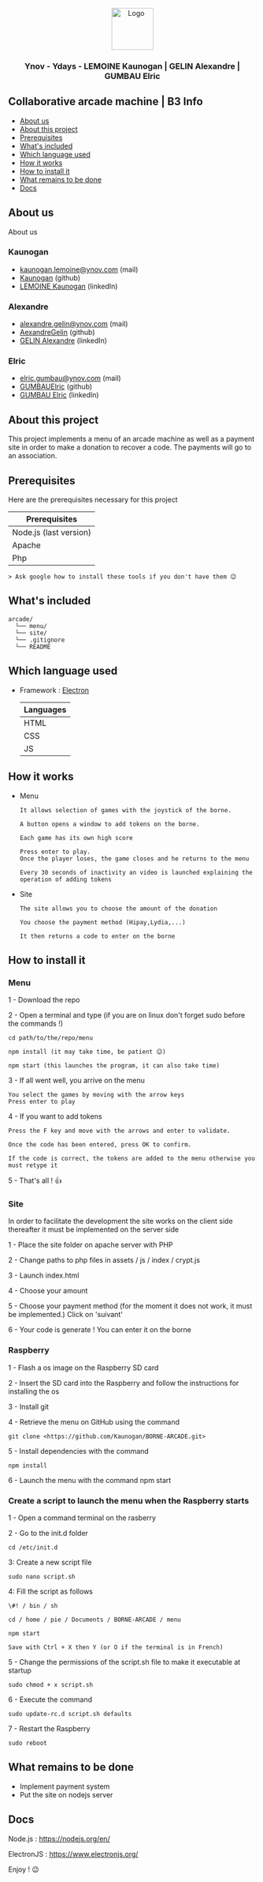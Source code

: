 <p align="center">
  <a href="https://example.com/">
    <img src="https://pbs.twimg.com/profile_images/979714483387092994/PMI-aUXp_400x400.jpg" alt="Logo" width=85 height=85>
  </a>

  <h3 align="center">Ynov - Ydays - LEMOINE Kaunogan | GELIN Alexandre | GUMBAU Elric</h3>
</p>

## Collaborative arcade machine | B3 Info

-   [About us](#About-us)
-   [About this project](#About-this-project)
-   [Prerequisites](#Prerequisites)
-   [What's included](#whats-included)
-   [Which language used](#Which-language-used)
-   [How it works](#How-it-works)
-   [How to install it](#how-to-install-it)
-   [What remains to be done](#what-remains-to-be-done)
-   [Docs](#Docs)

## About us

About us

### Kaunogan

-   kaunogan.lemoine@ynov.com (mail)
-   [Kaunogan](https://github.com/Kaunogan) (github)
-   [LEMOINE Kaunogan](https://fr.linkedin.com/in/kaunogan-lemoine-7869a6189) (linkedIn)

### Alexandre

-   alexandre.gelin@ynov.com (mail)
-   [AexandreGelin](https://github.com/AexandreGelin) (github)
-   [GELIN Alexandre](https://fr.linkedin.com/in/alexandre-gelin-12265b171) (linkedIn)

### Elric

-   elric.gumbau@ynov.com (mail)
-   [GUMBAUElric](https://github.com/GUMBAUElric) (github)
-   [GUMBAU Elric](https://fr.linkedin.com/in/elric-gumbau-30943417a/) (linkedIn)

## About this project

This project implements a menu of an arcade machine as well as a payment site in order to make a donation to recover a code.
The payments will go to an association.

## Prerequisites

Here are the prerequisites necessary for this project

   |      Prerequisites     |  
   | ---------------------- |
   |        Node.js (last version)     |  
   |        Apache     |  
   |        Php     |   

    > Ask google how to install these tools if you don't have them 😉

## What's included

```text
arcade/
  └── menu/
  └── site/
  └── .gitignore
  └── README
```

## Which language used

-   Framework : <a href="https://electronjs.org">Electron</a>

     |     Languages     |  
     | ----------------- |
     |        HTML       |  
     |        CSS        |
     |        JS         |

## How it works

-   Menu

        It allows selection of games with the joystick of the borne.

        A button opens a window to add tokens on the borne.

        Each game has its own high score

        Press enter to play.
        Once the player loses, the game closes and he returns to the menu

        Every 30 seconds of inactivity an video is launched explaining the operation of adding tokens

-   Site

        The site allows you to choose the amount of the donation

        You choose the payment method (Hipay,Lydia,...)

        It then returns a code to enter on the borne

## How to install it

### Menu

1 - Download the repo

2 - Open a terminal and type (if you are on linux don't forget sudo before the commands !)

    cd path/to/the/repo/menu

    npm install (it may take time, be patient 😉)

    npm start (this launches the program, it can also take time)

3 - If all went well, you arrive on the menu

    You select the games by moving with the arrow keys
    Press enter to play

4 - If you want to add tokens

    Press the F key and move with the arrows and enter to validate.

    Once the code has been entered, press OK to confirm.

    If the code is correct, the tokens are added to the menu otherwise you must retype it

5 - That's all ! 👍

### Site

In order to facilitate the development the site works on the client side thereafter it must be implemented on the server side

1 - Place the site folder on apache server with PHP

2 - Change paths to php files in assets / js / index / crypt.js

3 - Launch index.html

4 - Choose your amount

5 - Choose your payment method (for the moment it does not work, it must be implemented.) Click on 'suivant'

6 - Your code is generate ! You can enter it on the borne

### Raspberry

1 - Flash a os image on the Raspberry SD card

2 - Insert the SD card into the Raspberry and follow the instructions for installing the os

3 - Install git 

4 - Retrieve the menu on GitHub using the command
	
	git clone <https://github.com/Kaunogan/BORNE-ARCADE.git>

5 - Install dependencies with the command 

	npm install

6 - Launch the menu with the command
	npm start

### Create a script to launch the menu when the Raspberry starts

1 - Open a command terminal on the rasberry

2 - Go to the init.d folder

	cd /etc/init.d

3: Create a new script file

	sudo nano script.sh

4: Fill the script as follows

	\#! / bin / sh

	cd / home / pie / Documents / BORNE-ARCADE / menu

	npm start

	Save with Ctrl + X then Y (or O if the terminal is in French)

5 - Change the permissions of the script.sh file to make it executable at startup

	sudo chmod + x script.sh

6 - Execute the command

	sudo update-rc.d script.sh defaults

7 - Restart the Raspberry

	sudo reboot

## What remains to be done

-   Implement payment system
-   Put the site on nodejs server

## Docs

Node.js             : <https://nodejs.org/en/>

ElectronJS               : <https://www.electronjs.org/>

Enjoy ! 😉
